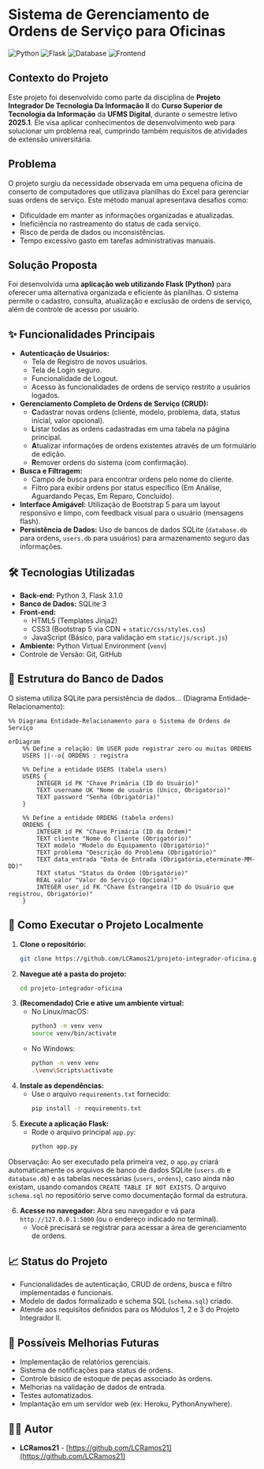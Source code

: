 # Sistema de Gerenciamento de Ordens de Serviço para Oficinas

![Python](https://img.shields.io/badge/Python-3.x-blue.svg) ![Flask](https://img.shields.io/badge/Flask-3.1.0-green.svg) ![Database](https://img.shields.io/badge/Database-SQLite-orange.svg) ![Frontend](https://img.shields.io/badge/Frontend-Bootstrap_5-purple.svg)

## Contexto do Projeto

Este projeto foi desenvolvido como parte da disciplina de **Projeto Integrador De Tecnologia Da Informação II** do **Curso Superior de Tecnologia da Informação** da **UFMS Digital**, durante o semestre letivo **2025.1**. Ele visa aplicar conhecimentos de desenvolvimento web para solucionar um problema real, cumprindo também requisitos de atividades de extensão universitária.

## Problema

O projeto surgiu da necessidade observada em uma pequena oficina de conserto de computadores que utilizava planilhas do Excel para gerenciar suas ordens de serviço. Este método manual apresentava desafios como:

* Dificuldade em manter as informações organizadas e atualizadas.
* Ineficiência no rastreamento do status de cada serviço.
* Risco de perda de dados ou inconsistências.
* Tempo excessivo gasto em tarefas administrativas manuais.

## Solução Proposta

Foi desenvolvida uma **aplicação web utilizando Flask (Python)** para oferecer uma alternativa organizada e eficiente às planilhas. O sistema permite o cadastro, consulta, atualização e exclusão de ordens de serviço, além de controle de acesso por usuário.

## ✨ Funcionalidades Principais

* **Autenticação de Usuários:**
    * Tela de Registro de novos usuários.
    * Tela de Login seguro.
    * Funcionalidade de Logout.
    * Acesso às funcionalidades de ordens de serviço restrito a usuários logados.
* **Gerenciamento Completo de Ordens de Serviço (CRUD):**
    * **C**adastrar novas ordens (cliente, modelo, problema, data, status inicial, valor opcional).
    * **L**istar todas as ordens cadastradas em uma tabela na página principal.
    * **A**tualizar informações de ordens existentes através de um formulário de edição.
    * **R**emover ordens do sistema (com confirmação).
* **Busca e Filtragem:**
    * Campo de busca para encontrar ordens pelo nome do cliente.
    * Filtro para exibir ordens por status específico (Em Análise, Aguardando Peças, Em Reparo, Concluído).
* **Interface Amigável:** Utilização de Bootstrap 5 para um layout responsivo e limpo, com feedback visual para o usuário (mensagens flash).
* **Persistência de Dados:** Uso de bancos de dados SQLite (`database.db` para ordens, `users.db` para usuários) para armazenamento seguro das informações.

## 🛠️ Tecnologias Utilizadas

* **Back-end:** Python 3, Flask 3.1.0
* **Banco de Dados:** SQLite 3
* **Front-end:**
    * HTML5 (Templates Jinja2)
    * CSS3 (Bootstrap 5 via CDN + `static/css/styles.css`)
    * JavaScript (Básico, para validação em `static/js/script.js`)
* **Ambiente:** Python Virtual Environment (`venv`)
* Controle de Versão: Git, GitHub

## 💾 Estrutura do Banco de Dados

O sistema utiliza SQLite para persistência de dados... (Diagrama Entidade-Relacionamento):

```mermaid  <-- Esta linha indica ao GitHub que é um diagrama Mermaid
%% Diagrama Entidade-Relacionamento para o Sistema de Ordens de Serviço

erDiagram
    %% Define a relação: Um USER pode registrar zero ou muitas ORDENS
    USERS ||--o{ ORDENS : registra

    %% Define a entidade USERS (tabela users)
    USERS {
        INTEGER id PK "Chave Primária (ID do Usuário)"
        TEXT username UK "Nome de usuário (Único, Obrigatório)"
        TEXT password "Senha (Obrigatória)"
    }

    %% Define a entidade ORDENS (tabela ordens)
    ORDENS {
        INTEGER id PK "Chave Primária (ID da Ordem)"
        TEXT cliente "Nome do Cliente (Obrigatório)"
        TEXT modelo "Modelo do Equipamento (Obrigatório)"
        TEXT problema "Descrição do Problema (Obrigatório)"
        TEXT data_entrada "Data de Entrada (Obrigatória,eterminate-MM-DD)"
        TEXT status "Status da Ordem (Obrigatório)"
        REAL valor "Valor do Serviço (Opcional)"
        INTEGER user_id FK "Chave Estrangeira (ID do Usuário que registrou, Obrigatório)"
    }
```
## 🚀 Como Executar o Projeto Localmente

1.  **Clone o repositório:**
    ```bash
    git clone https://github.com/LCRamos21/projeto-integrador-oficina.git
    ```
2.  **Navegue até a pasta do projeto:**
    ```bash
    cd projeto-integrador-oficina
    ```
3.  **(Recomendado) Crie e ative um ambiente virtual:**
    * No Linux/macOS:
        ```bash
        python3 -m venv venv
        source venv/bin/activate
        ```
    * No Windows:
        ```bash
        python -m venv venv
        .\venv\Scripts\activate
        ```
4.  **Instale as dependências:**
    * Use o arquivo `requirements.txt` fornecido:
        ```bash
        pip install -r requirements.txt
        ```
5.  **Execute a aplicação Flask:**
    * Rode o arquivo principal `app.py`:
        ```bash
        python app.py
        ```
Observação: Ao ser executado pela primeira vez, o `app.py` criará automaticamente os arquivos de banco de dados SQLite (`users.db` e `database.db`) e as tabelas necessárias (`users`, `ordens`), caso ainda não existam, usando comandos `CREATE TABLE IF NOT EXISTS`. O arquivo `schema.sql` no repositório serve como documentação formal da estrutura.
        
6.  **Acesse no navegador:** Abra seu navegador e vá para `http://127.0.0.1:5000` (ou o endereço indicado no terminal).
    * Você precisará se registrar para acessar a área de gerenciamento de ordens.

## 📈 Status do Projeto

* Funcionalidades de autenticação, CRUD de ordens, busca e filtro implementadas e funcionais.
* Modelo de dados formalizado e schema SQL (`schema.sql`) criado.
* Atende aos requisitos definidos para os Módulos 1, 2 e 3 do Projeto Integrador II.

## 🔮 Possíveis Melhorias Futuras

* Implementação de relatórios gerenciais.
* Sistema de notificações para status de ordens.
* Controle básico de estoque de peças associado às ordens.
* Melhorias na validação de dados de entrada.
* Testes automatizados.
* Implantação em um servidor web (ex: Heroku, PythonAnywhere).

## 👨‍💻 Autor

* **LCRamos21** - [https://github.com/LCRamos21](https://github.com/LCRamos21)
